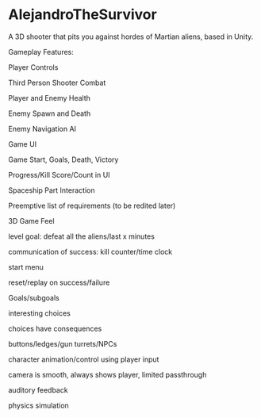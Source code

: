 # AlejandroTheSurvivor
A 3D shooter that pits you against hordes of Martian aliens, based in Unity.

Gameplay Features: 

Player Controls

Third Person Shooter Combat

Player and Enemy Health

Enemy Spawn and Death

Enemy Navigation AI

Game UI

Game Start, Goals, Death, Victory

Progress/Kill Score/Count in UI

Spaceship Part Interaction



Preemptive list of requirements (to be redited later)

3D Game Feel

level goal: defeat all the aliens/last x minutes

communication of success: kill counter/time clock

start menu

reset/replay on success/failure

Goals/subgoals

interesting choices

choices have consequences

buttons/ledges/gun turrets/NPCs

character animation/control using player input

camera is smooth, always shows player, limited passthrough

auditory feedback

physics simulation

